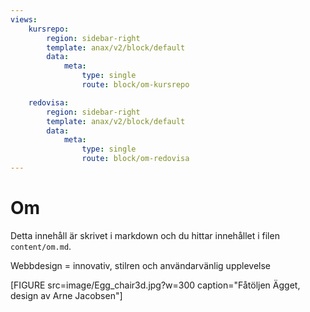 ```yaml
---
views:
    kursrepo:
        region: sidebar-right
        template: anax/v2/block/default
        data:
            meta:
                type: single
                route: block/om-kursrepo

    redovisa:
        region: sidebar-right
        template: anax/v2/block/default
        data:
            meta:
                type: single
                route: block/om-redovisa
---
```

Om
=========================

Detta innehåll är skrivet i markdown och du hittar innehållet i filen `content/om.md`.

Webbdesign = innovativ, stilren och användarvänlig upplevelse


[FIGURE src=image/Egg_chair3d.jpg?w=300 caption="Fåtöljen Ägget, design av Arne Jacobsen"]
